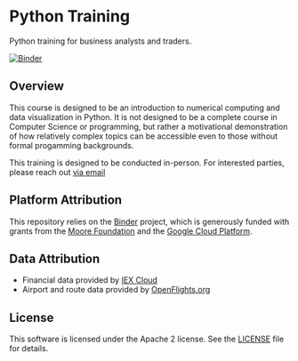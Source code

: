 # Python Training
Python training for business analysts and traders.

[![Binder](http://mybinder.org/badge_logo.svg)](http://beta.mybinder.org/v2/gh/jpmorganchase/python-training/master?urlpath=lab)

## Overview
This course is designed to be an introduction to numerical computing and data visualization in Python. It is not designed to be a complete course in Computer Science or programming, but rather a motivational demonstration of how relatively complex topics can be accessible even to those without formal progamming backgrounds.

This training is designed to be conducted in-person. For interested parties, please reach out [via email](mailto:open-source@jpmorgan.com)

## Platform Attribution
This repository relies on the [Binder](https://mybinder.readthedocs.io/en/latest/about.html) project, which is generously funded with grants from the [Moore Foundation](https://www.moore.org/) and the [Google Cloud Platform](https://cloud.google.com/).


## Data Attribution

- Financial data provided by [IEX Cloud](https://iexcloud.io)
- Airport and route data provided by [OpenFlights.org](https://openflights.org/data.html#license)


## License
This software is licensed under the Apache 2 license. See the [LICENSE](LICENSE) file for details.



